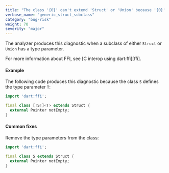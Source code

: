 ```yaml
---
title: "The class '{0}' can't extend 'Struct' or 'Union' because '{0}' is generic."
verbose_name: "generic_struct_subclass"
category: "bug-risk"
weight: 70
severity: "major"
---
```

The analyzer produces this diagnostic when a subclass of either `Struct`
or `Union` has a type parameter.

For more information about FFI, see [C interop using dart:ffi][ffi].

#### Example

The following code produces this diagnostic because the class `S` defines
the type parameter `T`:

```dart
import 'dart:ffi';

final class [!S!]<T> extends Struct {
  external Pointer notEmpty;
}
```

#### Common fixes

Remove the type parameters from the class:

```dart
import 'dart:ffi';

final class S extends Struct {
  external Pointer notEmpty;
}
```

